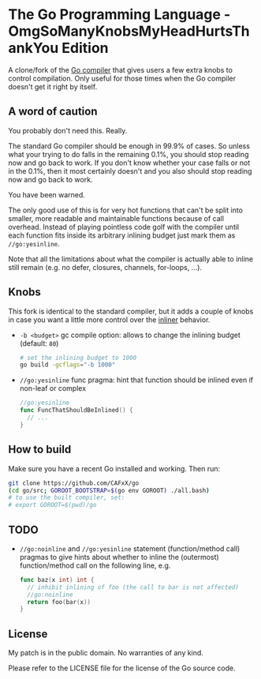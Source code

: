 # The Go Programming Language - OmgSoManyKnobsMyHeadHurtsThankYou Edition

A clone/fork of the [Go compiler](https://golang.org) that gives users a few extra knobs to control compilation. Only useful for those times when the Go compiler doesn't get it right by itself.

## A word of caution

You probably don't need this. Really.

The standard Go compiler should be enough in 99.9% of cases. So unless what your trying to do falls in the remaining 0.1%, you should stop reading now and go back to work. If you don't know whether your case falls or not in the 0.1%, then it most certainly doesn't and you also should stop reading now and go back to work.

You have been warned.

The only good use of this is for very hot functions that can't be split into smaller, more readable and maintainable functions because of call overhead. Instead of playing pointless code golf with the compiler until each function fits inside its arbitrary inlining budget just mark them as `//go:yesinline`.

Note that all the limitations about what the compiler is actually able to inline still remain (e.g. no defer, closures, channels, for-loops, ...).

## Knobs

This fork is identical to the standard compiler, but it adds a couple of knobs in case you want a little more control over the [inliner](https://golang.org/src/cmd/compile/internal/gc/inl.go) behavior.

- `-b <budget>` gc compile option: allows to change the inlining budget (default: `80`)

  ```sh
  # set the inlining budget to 1000
  go build -gcflags="-b 1000"
  ```

- `//go:yesinline` func pragma: hint that function should be inlined even if non-leaf or complex

  ```go
  //go:yesinline
  func FuncThatShouldBeInlined() {
    // ...
  }
  ```

## How to build

Make sure you have a recent Go installed and working. Then run:

```bash
git clone https://github.com/CAFxX/go
(cd go/src; GOROOT_BOOTSTRAP=$(go env GOROOT) ./all.bash)
# to use the built compiler, set:
# export GOROOT=$(pwd)/go
```

## TODO

- `//go:noinline` and `//go:yesinline` statement (function/method call) pragmas to give hints about whether to inline the (outermost) function/method call on the following line, e.g.

  ```go
  func baz(x int) int {
    // inhibit inlining of foo (the call to bar is not affected)
    //go:noinline
    return foo(bar(x))
  }
  ```

## License

My patch is in the public domain. No warranties of any kind.

Please refer to the LICENSE file for the license of the Go source code.
